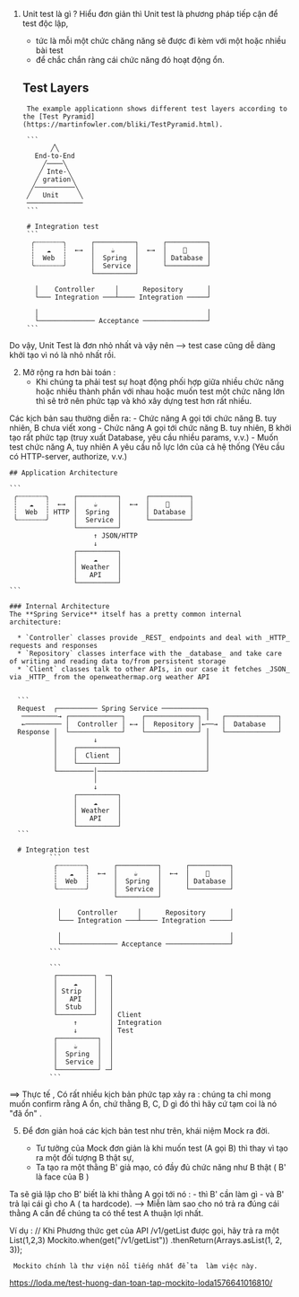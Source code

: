 
1. Unit test là gì ?
  Hiểu đơn giản thì Unit test là phương pháp tiếp cận để test độc lập, 
    - tức là mỗi một chức chăng năng sẽ được đi kèm với một hoặc nhiều bài test 
    - để chắc chắn ràng cái chức năng đó hoạt động ổn. 
    
    ## Test Layers
        The example applicationn shows different test layers according to the [Test Pyramid](https://martinfowler.com/bliki/TestPyramid.html).
        
        ```
              ╱╲
          End-to-End
            ╱────╲
           ╱ Inte-╲
          ╱ gration╲
         ╱──────────╲
        ╱   Unit     ╲
        ──────────────
        ```
        
        # Integration test
        ```
         ╭┄┄┄┄┄┄┄╮      ┌──────────┐      ┌──────────┐
         ┆   ☁   ┆  ←→  │    ☕     │  ←→  │    💾     │
         ┆  Web  ┆      │  Spring  │      │ Database │
         ╰┄┄┄┄┄┄┄╯      │  Service │      └──────────┘
                        └──────────┘
        
          │    Controller     │      Repository      │
          └─── Integration ───┴──── Integration ─────┘
        
          │                                          │
          └────────────── Acceptance ────────────────┘               
        ```

Do vậy, Unit Test  là đơn nhỏ nhất và vậy nên --> test case cũng dễ dàng khởi tạo vì nó là nhỏ nhất rồi.


2. Mở rộng ra hơn bài toán : 
   - Khi chúng ta phải test sự hoạt động phối hợp giữa nhiều chức năng 
     hoặc nhiều  thành phần với nhau
     hoặc muốn test một chức năng lớn 
   thì sẽ trở nên phức tạp và khó xây dựng test  hơn rất nhiều.

Các kịch bản sau thường diễn ra:
    - Chức năng A gọi tới chức năng B. tuy nhiên, B chưa viết xong
    - Chức năng A gọi tới chức năng B. tuy nhiên, B khởi tạo rất phức tạp (truy xuất Database, yêu cầu nhiều params, v.v.)
    - Muốn test chức năng A, tuy nhiên A yêu cầu nỗ lực lớn của cả hệ thống (Yêu cầu có HTTP-server, authorize, v.v.)
     
    
    ## Application Architecture
    
    ```
     ╭┄┄┄┄┄┄┄╮      ┌──────────┐      ┌──────────┐
     ┆   ☁   ┆  ←→  │    ☕     │  ←→  │    💾     │
     ┆  Web  ┆ HTTP │  Spring  │      │ Database │
     ╰┄┄┄┄┄┄┄╯      │  Service │      └──────────┘
                    └──────────┘
                         ↑ JSON/HTTP
                         ↓
                    ┌──────────┐
                    │    ☁     │
                    │ Weather  │
                    │   API    │
                    └──────────┘
    ```
    
    ### Internal Architecture
    The **Spring Service** itself has a pretty common internal architecture:
    
      * `Controller` classes provide _REST_ endpoints and deal with _HTTP_ requests and responses
      * `Repository` classes interface with the _database_ and take care of writing and reading data to/from persistent storage
      * `Client` classes talk to other APIs, in our case it fetches _JSON_ via _HTTP_ from the openweathermap.org weather API
    
    
      ```
      Request  ┌────────── Spring Service ───────────┐
       ─────────→ ┌─────────────┐    ┌─────────────┐ │   ┌─────────────┐
       ←───────── │  Controller │ ←→ │  Repository │←──→ │  Database   │
      Response │  └─────────────┘    └─────────────┘ │   └─────────────┘
               │         ↓                           │
               │    ┌──────────┐                     │
               │    │  Client  │                     │
               │    └──────────┘                     │
               └─────────│───────────────────────────┘
                         │
                         ↓   
                    ┌──────────┐
                    │    ☁     │
                    │ Weather  │
                    │   API    │
                    └──────────┘
      ```  
      
      # Integration test
              ```
               ╭┄┄┄┄┄┄┄╮      ┌──────────┐      ┌──────────┐
               ┆   ☁   ┆  ←→  │    ☕     │  ←→  │    💾     │
               ┆  Web  ┆      │  Spring  │      │ Database │
               ╰┄┄┄┄┄┄┄╯      │  Service │      └──────────┘
                              └──────────┘
              
                │    Controller     │      Repository      │
                └─── Integration ───┴──── Integration ─────┘
              
                │                                          │
                └────────────── Acceptance ────────────────┘               
              ```
              
              ```
               ┌─────────┐  ─┐
               │    ☁    │   │
               │ Strip   │   │
               │   API   │   │
               │  Stub   │   │
               └─────────┘   │ Client
                    ↑        │ Integration
                    ↓        │ Test
               ┌──────────┐  │
               │    ☕     │  │
               │  Spring  │  │
               │  Service │  │
               └──────────┘ ─┘
              ```



 ==> Thực tế , Có rất nhiều kịch bản phức tạp xảy ra :
    chúng ta chỉ mong muốn confirm rằng A ổn, chứ thằng B, C, D gì đó thì hãy cứ tạm coi là nó "đã ổn" .

5. Để đơn giản hoá các kịch bản test như trên, khái niệm Mock ra đời.

   - Tư tưởng của  Mock đơn giản là khi muốn test (A gọi B) thì thay vì tạo ra một đối tượng B thật sự, 
   - Ta tạo ra một thằng B' giả mạo, có đầy đủ chức năng như B thật ( B' là face của B )

  Ta sẽ giả lập cho B' biết là khi thằng A gọi tới nó :
    - thì B' cần làm gì
    - và B' trả lại cái gì cho A ( ta hardcode). 
   --> Miễn làm sao cho nó trả ra đúng cái thằng A cần để chúng ta có thể test A thuận lợi nhất.

   Ví dụ :
    // Khi Phương thức get của API /v1/getList được gọi, hãy trả ra một List(1,2,3)
    Mockito.when(get("/v1/getList"))
           .thenReturn(Arrays.asList(1, 2, 3));
    
     Mockito chính là thư viện nổi tiếng nhất để ta  làm việc này.

https://loda.me/test-huong-dan-toan-tap-mockito-loda1576641016810/
